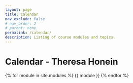 ```yaml
---
layout: page
title: Calendar
nav_exclude: false 
# nav_order: 2
# parent: none
permalink: /calendar/
description: Listing of course modules and topics.
---
```


# Calendar - Theresa Honein

{% for module in site.modules %}
{{ module }}
{% endfor %}